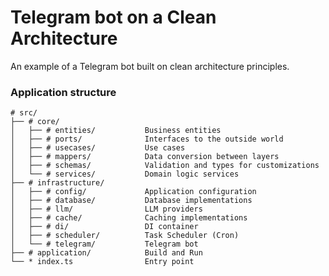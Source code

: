 # Telegram bot on a Clean Architecture

An example of a Telegram bot built on clean architecture principles.

### Application structure
```
# src/  
├── # core/  
│   ├── # entities/           Business entities
│   ├── # ports/              Interfaces to the outside world
│   ├── # usecases/           Use cases
│   ├── # mappers/            Data conversion between layers
│   ├── # schemas/            Validation and types for customizations
│   └── # services/           Domain logic services
├── # infrastructure/  
│   ├── # config/             Application configuration
│   ├── # database/           Database implementations
│   ├── # llm/                LLM providers
│   ├── # cache/              Caching implementations 
│   ├── # di/                 DI container
│   ├── # scheduler/          Task Scheduler (Cron)
│   └── # telegram/           Telegram bot
├── # application/            Build and Run
└── * index.ts                Entry point
```
